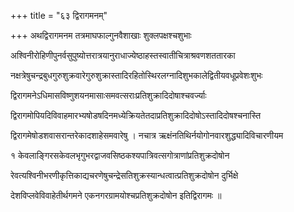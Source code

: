 +++
title = "६३ द्विरागमनम्‌"

+++
अथद्विरागमनम तत्रमाघफाल्गुनवैशाखाः शुक्लपक्षश्चशुभाः

अश्विनीरोहिणीपुनर्वसुपुष्योत्तरात्रयानुराधाज्येष्ठाहस्तस्वातीचित्राश्रवणशततारका

नक्षत्रेषुचन्द्रबुधगुरुशुक्रवारेगुरुशुक्रास्तादिरहितोस्थिरलग्नादिशुभकालेद्वितीयवधूप्रवेशःशुभः

द्विरागमनेऽधिमासविष्णुशयनमासाःसमवत्सराःप्रतिशुक्रादिदोषाश्चवर्ज्याः

द्विरागमोपियदिविवाहमारभ्यषोडषदिनमध्येक्रियतेतदाप्रतिशुक्रादिदोषोऽस्तादिदोषश्चनास्ति

द्विरागमेषोडशवासरान्तरेकादशाहेसमवारेषु । नचात्र ऋक्षंनतिथिर्नयोगोनवारशुद्ध्यादिविचारणीयम

१ केवलाङ्गिरसकेवलभृगुभरद्वाजवसिष्ठकश्यपात्रिवत्सगोत्राणांप्रतिशुक्रदोषोन

रेवत्यश्विनीभरणीकृत्तिकाद्यचरणेषुचन्द्रेसतिशुक्रस्यान्धत्वात्प्रतिशुक्रदोषोन दुर्भिक्षे

देशविप्लवेविवाहेतीर्थगमने एकनगरग्रामयोश्चप्रतिशुक्रदोषोन इतिद्विरागमः ॥
